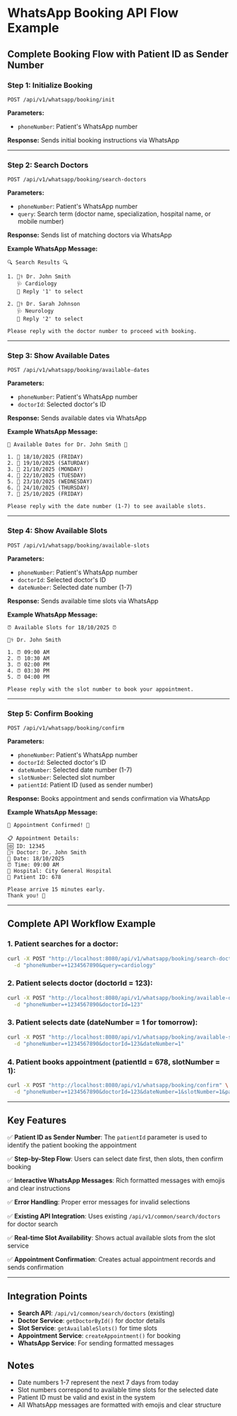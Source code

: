# WhatsApp Booking API Flow Example

## Complete Booking Flow with Patient ID as Sender Number

### Step 1: Initialize Booking
```
POST /api/v1/whatsapp/booking/init
```
**Parameters:**
- `phoneNumber`: Patient's WhatsApp number

**Response:** Sends initial booking instructions via WhatsApp

---

### Step 2: Search Doctors
```
POST /api/v1/whatsapp/booking/search-doctors
```
**Parameters:**
- `phoneNumber`: Patient's WhatsApp number
- `query`: Search term (doctor name, specialization, hospital name, or mobile number)

**Response:** Sends list of matching doctors via WhatsApp

**Example WhatsApp Message:**
```
🔍 Search Results 🔍

1. 👨‍⚕️ Dr. John Smith
   🩺 Cardiology
   📱 Reply '1' to select

2. 👨‍⚕️ Dr. Sarah Johnson
   🩺 Neurology
   📱 Reply '2' to select

Please reply with the doctor number to proceed with booking.
```

---

### Step 3: Show Available Dates
```
POST /api/v1/whatsapp/booking/available-dates
```
**Parameters:**
- `phoneNumber`: Patient's WhatsApp number
- `doctorId`: Selected doctor's ID

**Response:** Sends available dates via WhatsApp

**Example WhatsApp Message:**
```
📅 Available Dates for Dr. John Smith 📅

1. 📅 18/10/2025 (FRIDAY)
2. 📅 19/10/2025 (SATURDAY)
3. 📅 21/10/2025 (MONDAY)
4. 📅 22/10/2025 (TUESDAY)
5. 📅 23/10/2025 (WEDNESDAY)
6. 📅 24/10/2025 (THURSDAY)
7. 📅 25/10/2025 (FRIDAY)

Please reply with the date number (1-7) to see available slots.
```

---

### Step 4: Show Available Slots
```
POST /api/v1/whatsapp/booking/available-slots
```
**Parameters:**
- `phoneNumber`: Patient's WhatsApp number
- `doctorId`: Selected doctor's ID
- `dateNumber`: Selected date number (1-7)

**Response:** Sends available time slots via WhatsApp

**Example WhatsApp Message:**
```
⏰ Available Slots for 18/10/2025 ⏰

👨‍⚕️ Dr. John Smith

1. ⏰ 09:00 AM
2. ⏰ 10:30 AM
3. ⏰ 02:00 PM
4. ⏰ 03:30 PM
5. ⏰ 04:00 PM

Please reply with the slot number to book your appointment.
```

---

### Step 5: Confirm Booking
```
POST /api/v1/whatsapp/booking/confirm
```
**Parameters:**
- `phoneNumber`: Patient's WhatsApp number
- `doctorId`: Selected doctor's ID
- `dateNumber`: Selected date number (1-7)
- `slotNumber`: Selected slot number
- `patientId`: Patient ID (used as sender number)

**Response:** Books appointment and sends confirmation via WhatsApp

**Example WhatsApp Message:**
```
🎉 Appointment Confirmed! 🎉

📋 Appointment Details:
🆔 ID: 12345
👨‍⚕️ Doctor: Dr. John Smith
📅 Date: 18/10/2025
⏰ Time: 09:00 AM
🏥 Hospital: City General Hospital
👤 Patient ID: 678

Please arrive 15 minutes early.
Thank you! 🙏
```

---

## Complete API Workflow Example

### 1. Patient searches for a doctor:
```bash
curl -X POST "http://localhost:8080/api/v1/whatsapp/booking/search-doctors" \
  -d "phoneNumber=+1234567890&query=cardiology"
```

### 2. Patient selects doctor (doctorId = 123):
```bash
curl -X POST "http://localhost:8080/api/v1/whatsapp/booking/available-dates" \
  -d "phoneNumber=+1234567890&doctorId=123"
```

### 3. Patient selects date (dateNumber = 1 for tomorrow):
```bash
curl -X POST "http://localhost:8080/api/v1/whatsapp/booking/available-slots" \
  -d "phoneNumber=+1234567890&doctorId=123&dateNumber=1"
```

### 4. Patient books appointment (patientId = 678, slotNumber = 1):
```bash
curl -X POST "http://localhost:8080/api/v1/whatsapp/booking/confirm" \
  -d "phoneNumber=+1234567890&doctorId=123&dateNumber=1&slotNumber=1&patientId=678"
```

---

## Key Features

✅ **Patient ID as Sender Number**: The `patientId` parameter is used to identify the patient booking the appointment

✅ **Step-by-Step Flow**: Users can select date first, then slots, then confirm booking

✅ **Interactive WhatsApp Messages**: Rich formatted messages with emojis and clear instructions

✅ **Error Handling**: Proper error messages for invalid selections

✅ **Existing API Integration**: Uses existing `/api/v1/common/search/doctors` for doctor search

✅ **Real-time Slot Availability**: Shows actual available slots from the slot service

✅ **Appointment Confirmation**: Creates actual appointment records and sends confirmation

---

## Integration Points

- **Search API**: `/api/v1/common/search/doctors` (existing)
- **Doctor Service**: `getDoctorById()` for doctor details
- **Slot Service**: `getAvailableSlots()` for time slots
- **Appointment Service**: `createAppointment()` for booking
- **WhatsApp Service**: For sending formatted messages

## Notes

- Date numbers 1-7 represent the next 7 days from today
- Slot numbers correspond to available time slots for the selected date
- Patient ID must be valid and exist in the system
- All WhatsApp messages are formatted with emojis and clear structure